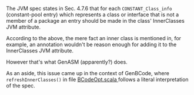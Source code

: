 The JVM spec states in Sec. 4.7.6 that for each `CONSTANT_Class_info` (constant-pool entry) which represents a class or interface that is not a member of a package an entry should be made in the class' InnerClasses JVM attribute.

According to the above, the mere fact an inner class is mentioned in, for example, an annotation wouldn't be reason enough for adding it to the InnerClasses JVM attribute.

However that's what GenASM (apparently?) does.

As an aside, this issue came up in the context of GenBCode, where `refreshInnerClasses()` in file [BCodeOpt.scala ](https://github.com/magarciaEPFL/scala/blob/GenBCodeOpt/src/compiler/scala/tools/nsc/backend/jvm/BCodeOpt.scala) follows a literal interpretation of the spec.

